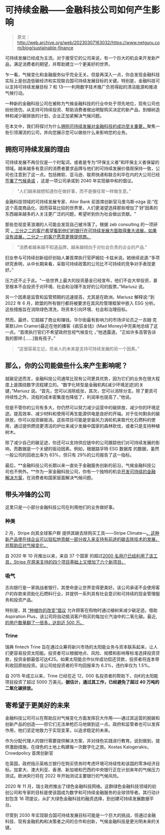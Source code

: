 # 可持续金融——金融科技公司如何产生影响

> 原文：<http://web.archive.org/web/20230307163032/https://www.netguru.com/blog/sustainable-finance>

 可持续发展已经成为主流。对于接受它的公司来说，有一个巨大的机会来开发新产品，满足消费者的期望，并帮助建立一个更美好的世界。

乍一看，气候变化和金融服务似乎完全无关。但是再深入一点，你会发现金融科技实际上是创造低碳经济和实现联合国可持续发展目标[](http://web.archive.org/web/20221007195023/https://sdgs.un.org/goals)的关键。特别是，金融科技可以支持可持续发展目标 7 和 13——利用数字技术推广负担得起的清洁能源和推进气候行动。

一种新的金融科技公司在被称为气候金融科技的行业中处于领先地位，现有公司也纷纷效仿。从支持可持续投资、帮助消费者做出明智购买决定的新产品，到植树造林和减少碳排放的计划，企业正加紧解决气候问题。

在本文中，我们将探讨为什么[拥抱可持续发展对金融科技的成功至关重要，](/web/20221007195023/https://www.netguru.com/blog/disruption-forum-fintech-22-recap)聚焦一些引领潮流的公司，并向您展示您可以做些什么来影响您的业务。

## 拥抱可持续发展的理由

可持续发展不再仅仅是一个时髦词，或者是专为“环保主义者”和环保主义者保留的领域。越来越多有意识的消费者要求品牌与他们的可持续发展价值观保持一致，公司也注意到了这一点。包括微软、亚马逊、联邦快递和联合利华在内的大公司已经 [签署了气候承诺](http://web.archive.org/web/20221007195023/https://www.washingtonpost.com/climate-environment/2021/03/05/more-than-50-companies-have-vowed-be-carbon-neutral-by-2040/) ，这是一项公司承诺到 2040 年实现碳中和的倡议。

> “人们越来越想知道你在做好事，而不是像往常一样做生意。”

金融科技领域的可持续发展专家、Alior Bank 前首席创新官马里乌斯·ożga 说:“在这个高度商品化、因而容易比较的世界里，人们更渴望选择那些增加了‘好’因素的东西越来越多的人关注更广泛的问题，希望听到你为社会做出贡献。"

那些忽视变革浪潮的人可能会发现自己被冷落了。根据 zeb consulting 的一项研究 [，三分之二的客户希望看到他们的银行在可持续发展方面取得重大进展，如果没有进展，二分之一的客户愿意更换提供商。](http://web.archive.org/web/20221007195023/https://zeb-consulting.com/en-DE/ulrich-hoyer-on-our-sustainability-study)

> "消费者越来越不知道品牌，越来越倾向于对社会负责的企业的产品."

妇女参与可持续创新组织创始人兼首席执行官萨姆拉·卡兹米说。她继续说道:“多项研究表明，从中长期来看，采取可持续政策的公司比不可持续的竞争对手表现更好。”

压力还不止于此。“一些世界上最大的投资基金已经宣布，他们不会大举投资，甚至根本不会投资于对环境、社会和治理不友好的公司的股票，”Mariusz 说。

另一个因素是监管和监管预期的迅速提高，尤其是在欧洲。Mariusz 解释说:“到 2022 年 6 月，欧盟的所有银行都将被要求在其风险管理框架中嵌入 ESG 分析。这些措施旨在消除绿色清洗，将资本引向环境、社会和治理目标。

然而，最终，它超越了商业和赚钱。华尔街最有影响力的市场评论员之一吉姆·克莱默(Jim Cramer)最近在他的播客《疯狂金钱》(Mad Money)中完美地总结了这一点。“首席执行官们不希望政府忽视气候变化 ，”他透露道。“正如许多高管告诉我的那样:[……]我有孩子。”

> “这很容易忘记，但亲人的未来是支持可持续发展的另一个因素。”

## 那么，你的公司能做些什么来产生影响呢？

就碳足迹而言，金融科技公司通常比现有公司更具优势，因为它们的业务在很大程度上是围绕数字流程建立的。“数字化转型是金融机构[减少环境足迹]的关键，”Mariusz 说。“首先，您可以消除纸张，其次，您可以消除分支。除了更具可持续性之外，流程的成本密集度也降低了，利润率也提高了，”他说。

但是不管你的公司有多大，你仍然可以努力减少运营中的碳排放，减少你的环境足迹。提高效率、减少材料和使用可再生能源供电是良好的开端。对于任何剩余的碳排放，你可以投资碳抵消。这些项目可能是安装风力涡轮机来取代化石燃料的使用，通过提供燃烧更清洁的炉灶来减少发展中国家的森林砍伐，或者只是支持种植树木。

除了减少自己的碳足迹，你还可以支持供应链中的公司跟踪他们对可持续发展的影响，而数据是一个关键的驱动因素。例如，根据路孚特 ESG 数据库 的数据，虽然一般公司的回收比率为 63%，但只有 29%的公司报告了这一指标。

最后，**金融科技公司长期以来一直处于金融服务创新的前沿，气候金融科技公司也不例外。**作为一家金融科技公司，你有一个独特的机会[开发可持续的金融解决方案](/web/20221007195023/https://www.netguru.com/blog/sustainable-finance)，在消费者和国家层面解决气候问题。

## 带头冲锋的公司

这里只是一小部分金融科技公司在利用他们的业务做好事。

### 种类

2 月，Stripe 向其全球客户群 提供其碳去除购买工具——Stripe Climate—[。这种新产品使在线企业可以轻松地贡献一部分收入来支持有前途的碳去除技术的发展，并帮助应对气候变化。](http://web.archive.org/web/20221007195023/https://stripe.com/newsroom/news/climate-launch)

自 2020 年 10 月推出以来，来自 37 个国家 的超过[2000 名用户已经利用了该工具，Stripe 在原来支持的四个项目基础上又增加了六个新项目。](http://web.archive.org/web/20221007195023/https://stripe.com/newsroom/news/spring-21-carbon-removal-purchases)

### 吸气

志向银行是一家挑战者银行，其使命是让世界变得更美好。该公司承诺不会使用客户的存款来资助化石燃料行业，并提供一系列具有社会意识和可持续的现金管理服务和投资产品。

特别是，其 [“种植你的改变”倡议](http://web.archive.org/web/20221007195023/https://www.plantyourchange.com/) 允许顾客在购物时通过植树来减少碳足迹。借助 Aspiration Plus，该公司将自动抵消客户购买的每加仑汽油中的二氧化碳。最近, [的用户数量翻了一倍多，达到近 500 万。](http://web.archive.org/web/20221007195023/https://www.aspiration.com/press)

### Trine

瑞典 fintech Trine 旨在通过众筹将新兴市场的太阳能业务与资本联系起来，让人们更容易投资太阳能。投资者可以根据地点、风险、规模和影响等标准选择投资贷款，投资金额最低可达€25。如果太阳能合作伙伴成功偿还贷款，投资者将连本带利收回原始投资。该公司给投资者的平均回报率为 6.3%，违约率仅为 1.5%。

自 2015 年成立以来，Trine 已经在近 12，000 名投资者的帮助下，向€的太阳能项目投资了超过 5000 万美元。**据估计，通过其工作，已经避免了超过 40 万吨的二氧化碳排放。**

## 寄希望于更美好的未来

金融科技公司可以在帮助应对气候变化方面发挥巨大作用——通过其运营的脱碳和创新产品的创造——但它们无法单枪匹马地做到这一点。政府和监管者也可以发挥作用，他们坚定地致力于实现变革，以追求稳定的未来。

作为分配代理人的银行需要提供解决方案，并对绿色实践进行教育。说到做到，提供激励措施，在绿色的土地上构建每一次数字化之旅。Kostas Kalogerakis，Crowdpolicy 首席创新官

在英国，政府指示英格兰银行在购买债务时考虑环境可持续性和该国的零净经济目标。加拿大、澳大利亚、香港、新加坡和巴西的中央银行正在计划来年的气候压力测试。欧洲央行将在 2022 年开始测试主要银行的气候风险。

2020 年 11 月，瑞士政府推出了绿色金融科技网络[](http://web.archive.org/web/20221007195023/https://www.sif.admin.ch/sif/en/home/dokumentation/fokus/green-fintech-action-plan.html)。这群绿色金融科技领域的初创公司和专家的目标是使该国成为数字和可持续金融服务的全球领导者。其行动计划包含 16 项提议，从扩大绿色金融科技的融资选择，到创建可持续发展数据平台。

尽管到 2030 年实现联合国可持续发展目标可能是一个巨大的挑战，但通过金融科技、现有金融机构和决策者之间的合作和创新，气候金融科技是更光明未来的关键。